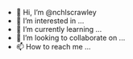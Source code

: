 - 👋 Hi, I’m @nchlscrawley
- 👀 I’m interested in ...
- 🌱 I’m currently learning ...
- 💞️ I’m looking to collaborate on ...
- 📫 How to reach me ...

<!---
nchlscrawley/nchlscrawley is a ✨ special ✨ repository because its `README.md` (this file) appears on your GitHub profile.
You can click the Preview link to take a look at your changes.
--->
